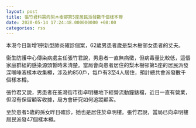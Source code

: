 ```yaml
---
layout: post
title: 張竹君料需向梨木樹邨第5座居民派發數千個樣本樽
date: 2020-05-14 17:24:48.000000000 +08:00
categories: rss
---
```


本港今日新增1宗新型肺炎確診個案，62歲男患者歲是梨木樹邨女患者的丈夫。

衞生防護中心傳染病處主任張竹君說，男患者一直無病徵，但病毒量比較低，這個家庭群組的感染源頭暫時未清楚。當局會向患者居住的梨木樹邨第5座的居民派發深喉唾液樣本收集樽，涉及約850戶，每戶有3至4人居住，預計總共會派發數千個樣本樽。

張竹君又說，男患者在荃灣街市街卓明樓地下經營流動鐘錶檔，近日一直有營業，但沒有保留顧客收據，局方會研究如何追蹤顧客。

至於患者5歲的孫女昨日確診，她也是居住於卓明樓。張竹君說，當局已向卓明樓居民派發47個樣本樽。
